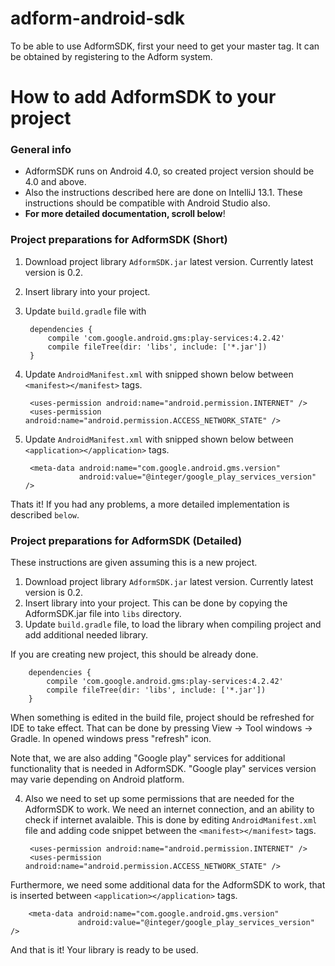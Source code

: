 adform-android-sdk
==================
To be able to use AdformSDK, first your need to get your master tag. It can be obtained by registering to the Adform system.

How to add AdformSDK to your project
====================================
### General info
* AdformSDK runs on Android 4.0, so created project version should be 4.0 and above.
* Also the instructions described here are done on IntelliJ 13.1. These instructions should be compatible with Android Studio also.
* **For more detailed documentation, scroll below**!

### Project preparations for AdformSDK (Short) 

1. Download project library `AdformSDK.jar` latest version. Currently latest version is 0.2. 
2. Insert library into your project.
3. Update `build.gradle` file with
		
		dependencies {
		    compile 'com.google.android.gms:play-services:4.2.42'
    		compile fileTree(dir: 'libs', include: ['*.jar'])
		}
		
4. Update `AndroidManifest.xml` with snipped shown below between `<manifest></manifest>` tags.

		<uses-permission android:name="android.permission.INTERNET" />
		<uses-permission android:name="android.permission.ACCESS_NETWORK_STATE" />
		
5. Update `AndroidManifest.xml` with snipped shown below between `<application></application>` tags.

	    <meta-data android:name="com.google.android.gms.version"
	               android:value="@integer/google_play_services_version" />

Thats it! If you had any problems, a more detailed implementation is described `below`.

### Project preparations for AdformSDK (Detailed)
These instructions are given assuming this is a new project.

1. Download project library `AdformSDK.jar` latest version. Currently latest version is 0.2. 
2. Insert library into your project. This can be done by copying the AdformSDK.jar file into `libs` directory.
3. Update `build.gradle` file, to load the library when compiling project and add additional needed library. 

If you are creating new project, this should be already done.

		dependencies {
		    compile 'com.google.android.gms:play-services:4.2.42'
    		compile fileTree(dir: 'libs', include: ['*.jar'])
		}

When something is edited in the build file, project should be refreshed for IDE to take effect. That can be done by pressing View -> Tool windows -> Gradle. In opened windows press "refresh" icon.

Note that, we are also adding "Google play" services for additional functionality that is needed in AdformSDK. "Google play" services version may varie depending on Android platform.

4. Also we need to set up some permissions that are needed for the AdformSDK to work. We need an internet connection, and an ability to check if internet avalaible. This is done by editing `AndroidManifest.xml` file and adding code snippet between the `<manifest></manifest>` tags.

		<uses-permission android:name="android.permission.INTERNET" />
		<uses-permission android:name="android.permission.ACCESS_NETWORK_STATE" />
		
Furthermore, we need some additional data for the AdformSDK to work, that is inserted between `<application></application>` tags.

	    <meta-data android:name="com.google.android.gms.version"
	               android:value="@integer/google_play_services_version" />
	               
And that is it! Your library is ready to be used.	               
	
